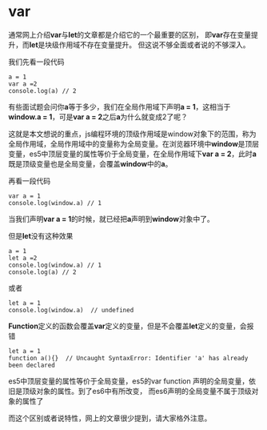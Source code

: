 # var
通常网上介绍**var**与**let**的文章都是介绍它的一个最重要的区别，
即**var**存在变量提升，而**let**是块级作用域不存在变量提升。
但这说不够全面或者说的不够深入。

我们先看一段代码

```
a = 1
var a =2    
console.log(a) // 2
```


有些面试题会问你**a**等于多少，我们在全局作用域下声明**a = 1**，这相当于**window.a = 1**，可是**var a = 2**之后**a**为什么就变成2了呢？

这就是本文想说的重点，js编程环境的顶级作用域是window对象下的范围，称为全局作用域，全局作用域中的变量称为全局变量。在浏览器环境中**window**是顶层变量，es5中顶层变量的属性等价于全局变量，在全局作用域下**var a = 2**，此时**a**既是顶级变量也是全局变量，会覆盖**window**中的**a**。

再看一段代码

```
var a = 1
console.log(window.a) // 1
```

当我们声明**var a = 1**的时候，就已经把**a**声明到**window**对象中了。

但是**let**没有这种效果

```
a = 1
let a =2  
console.log(window.a) // 1
console.log(a) // 2
```

或者

```
let a = 1
console.log(window.a)  // undefined
```

**Function**定义的函数会覆盖**var**定义的变量，但是不会覆盖**let**定义的变量，会报错

```
let a = 1
function a(){}  // Uncaught SyntaxError: Identifier 'a' has already been declared
```

es5中顶层变量的属性等价于全局变量，es5的var function 声明的全局变量，依旧是顶级对象的属性。到了es6中有所改变， 而es6声明的全局变量不属于顶级对象的属性了

而这个区别或者说特性，网上的文章很少提到，请大家格外注意。